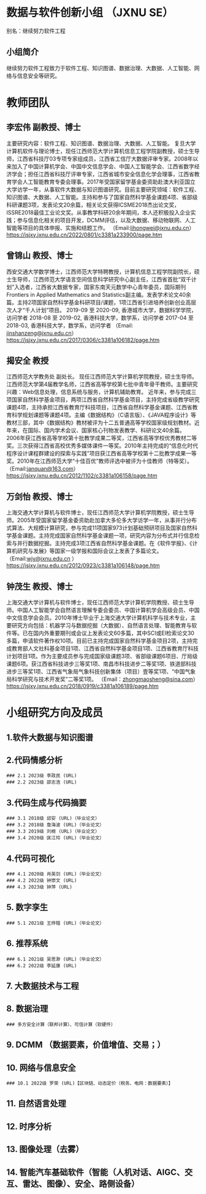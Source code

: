 
# 数据与软件创新小组 （JXNU SE）
别名：继续努力软件工程

## 小组简介
继续努力软件工程致力于软件工程、知识图谱、数据治理、大数据、人工智能、网络与信息安全等研究。


# 教师团队

## 李宏伟 副教授、博士
主要研究内容：软件工程、知识图谱、数据治理、大数据、人工智能。
复旦大学计算机软件与理论博士，现任江西师范大学计算机信息工程学院副教授，硕士生导师，江西省科技厅03专项专家组成员，江西省工信厅大数据评审专家。2008年以来加入了中国计算机学会、中国中文信息学会、中国人工智能学会、江西省数字经济学会；担任江西省科技厅评审专家，江西省城市安全信息化学会理事，江西省教育学会人工智能教育专委会理事。2017年受国家留学基金委资助赴澳大利亚国立大学访学一年，从事软件大数据与知识图谱研究。目前主要研究领域：软件工程、知识图谱、大数据、人工智能。主持和参与了国家自然科学基金课题4项、省部级科研课题3项，发表论文20余篇，相关论文获得ICSME2018杰出论文奖，ISSRE2018最佳工业论文奖。从事教学科研20余年期间，本人还积极投入企业实践；参与信息化相关的项目开发，DCMM评估，以及大数据、移动物联网、人工智能等项目的具体申报、实施和结题工作。
（Email:lihongwei@jxnu.edu.cn）
https://jsjxy.jxnu.edu.cn/2022/0801/c3381a233900/page.htm

## 曾锦山 教授、博士
西安交通大学数学博士，江西师范大学特聘教授，计算机信息工程学院副院长，硕士生导师，江西师范大学语言空间信息科学研究中心副主任，江西省首批“双千计划”入选者，江西省大数据专家，国家东南天元数学中心青年委员，国际期刊Frontiers in Applied Mathematics and Statistics副主编。发表学术论文40余篇。主持2项国家自然科学基金科研项目/课题，1项江西省引进培养创新创业高层次人才“千人计划”项目。
2019-09 至 2020-09, 香港城市大学，数据科学学院，访问学者
2018-08 至 2019-02, 香港科技大学，数学系，访问学者
2017-04 至 2018-03, 香港科技大学，数学系，访问学者
（Email: jinshanzeng@jxnu.edu.cn）
https://jsjxy.jxnu.edu.cn/2017/0306/c3381a106182/page.htm

## 揭安全 教授
江西师范大学教务处 副处长。
现任江西师范大学计算机学院教授，硕士生导师。江西师范大学第4届教学名师，江西省高等学校第七批中青年骨干教师。主要研究兴趣：Web信息处理，信息系统与服务，计算机辅助教育。
近年来，参与完成三项国家自然科学基金项目，两项江西省自然科学基金项目，主持完成省级教学研究课题4项，主持承担江西省教育厅科技项目，江西省自然科学基金课题、江西省教育科学规划课题等课题4项。主编《数据结构》（C语言版）、《JAVA程序设计》等教材三部，其中《数据结构》教材被评为十二五普通高等学校国家级规划教材。近年来，在国际、国内学术会议、国家核心刊物发表教学、科研论文40余篇。
2006年获江西省高等学校第十批教学成果二等奖，江西省高等学校优秀教材二等奖。三次获得江西省高校优秀多媒体课件一等奖。2010年主持完成的“信息化时代程序设计课程群建设的探索与实践”项目获江西省高等学校第十二批教学成果一等奖。2010年在江西师范大学“十佳百优”教师评选中被评为十佳教师（特等奖）。
（Email:janquan@163.com）
https://jsjxy.jxnu.edu.cn/2012/1102/c3381a106158/page.htm

## 万剑怡 教授、博士
上海交通大学计算机与软件博士，现任江西师范大学计算机学院教授，硕士生导师。2005年受国家留学基金委资助赴加拿大多伦多大学访学一年，从事并行分布式算法、大规模计算研究，参与完成11项国家973计划基础预研项目及国家自然科学基金课题。主持完成国家自然科学基金课题一项，研究内容为分布式并行信息检索与并行数据挖掘。主持完成3项江西省自然科学基金课题。在《软件学报》、《计算机研究与发展》等国家一级学报和国际会议上发表了多篇论文。
（Email:wjy@jxnu.edu.cn ）
https://jsjxy.jxnu.edu.cn/2012/0923/c3381a106148/page.htm

## 钟茂生 教授、博士
上海交通大学计算机与软件博士，现任江西师范大学计算机学院教授、硕士生导师。中国人工智能学会自然语言理解专委会委员、中国计算机学会高级会员、中国中文信息学会会员。2010年博士毕业于上海交通大学计算机科学与技术专业，主要研究方向包括：机器学习与数据挖掘（大数据）、自然语言处理、智能教育与软件等。已在国内外重要期刊或会议上发表论文60多篇，其中SCI或EI检索论文30多篇，申请软件著作权10项。目前已主持完成国家自然科学基金项目2项，主持完成教育部人文社科基金项目1项、江西省自然科学基金项目1项、江西省教育厅科技计划项目1项。作为主要成员参与完成国家级课题3项、省部级课题6项目、厅局级课题6项。获江西省科技进步三等奖1项、南昌市科技进步二等奖1项、铁道部科技进步三等奖1项、江西省气象局气象科技创新集体（项目）壹等奖1项、“中国气象局科学研究与技术开发奖”二等奖1项。
（Email：zhongmaosheng@sina.com）
https://jsjxy.jxnu.edu.cn/2018/0919/c3381a106189/page.htm



# 小组研究方向及成员

## 1.软件大数据与知识图谱

## 2.代码情感分析
	### 2.1 2023级 李政民 (URL)
	### 2.2 2023级 邵志浩 (URL)


## 3.代码生成与代码摘要
	### 3.1 2018级 邱安 (URL)（毕业论文）
	### 3.2 2018级 詹海波 (URL)（毕业论文）
	### 3.3 2019级 刘根 (URL)（毕业论文）
	### 3.4 2020级 匡江玲 (URL)（毕业论文）

## 4.代码可视化

	### 4.1 2020级 肖英剑 (URL)（毕业论文）
	### 4.2 2022级 钟崇文 (URL)
	### 4.3 2023级 钟萍 (URL)
## 5. 数字孪生
	### 5.1 2021级 王烨锴 (URL)（毕业论文）

## 6. 推荐系统
	### 6.1 2021级 吴思渺 (URL)（毕业论文）
	### 6.2 2022级 李延康 (URL)

## 7. 大数据技术与工程

## 8. 数据治理
	### 多方安全计算（联邦计算）、可信计算（软硬件）

## 9. DCMM （数据要素，价值增值、交易；）

## 10. 网络与信息安全
	### 10.1 2022级 罗荣 (URL)【区块链、动态定价（税务、电网：数据要素）】
## 11. 自然语言处理

## 12. 时序分析

## 13. 图像处理（去雾）
## 14. 智能汽车基础软件（智能（人机对话、AIGC、交互、雷达、图像）、安全、路侧设备）



